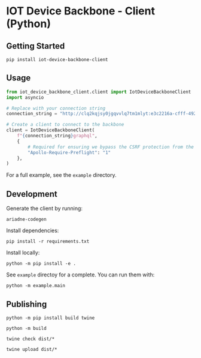 # IOT Device Backbone - Client (Python)

## Getting Started

```command
pip install iot-device-backbone-client
```

## Usage

```python
from iot_device_backbone_client.client import IotDeviceBackboneClient
import asyncio

# Replace with your connection string
connection_string = "http://clq2kqjsy0jgqvvlq7tm1mlyt:e3c2216a-cfff-4924-8420-2c65dd2c5d58@localhost:4900/"

# Create a client to connect to the backbone
client = IotDeviceBackboneClient(
    f"{connection_string}graphql",
    {
        # Required for ensuring we bypass the CSRF protection from the backbone
        "Apollo-Require-Preflight": "1"
    },
)
```

For a full example, see the `example` directory.

## Development

Generate the client by running:

```
ariadne-codegen
```

Install dependencies:

```
pip install -r requirements.txt
```

Install locally:

```command
python -m pip install -e .
```

See `example` directoy for a complete. You can run them with:

```command
python -m example.main
```

## Publishing

```command
python -m pip install build twine

python -m build

twine check dist/*

twine upload dist/*
```
